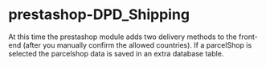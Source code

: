 prestashop-DPD_Shipping
=======================

At this time the prestashop module adds two delivery methods to the front-end (after you manually confirm the allowed countries). If a parcelShop is selected the parcelshop data is saved in an extra database table. 
